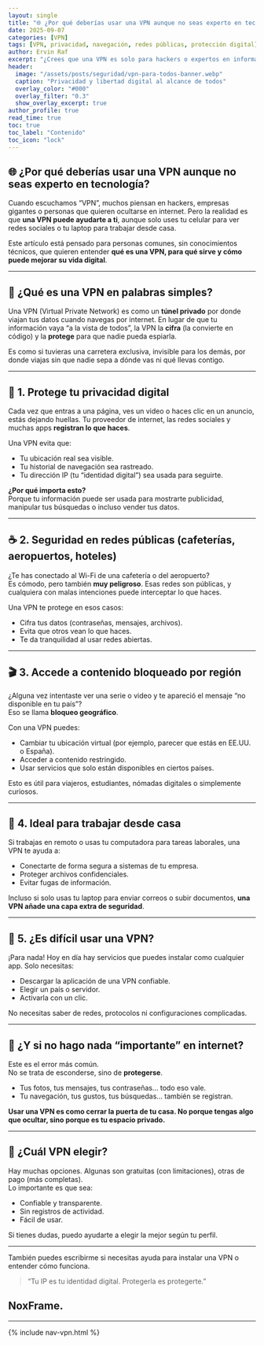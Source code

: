 ```yaml
---
layout: single
title: "🌐 ¿Por qué deberías usar una VPN aunque no seas experto en tecnología?"
date: 2025-09-07
categories: [VPN]
tags: [VPN, privacidad, navegación, redes públicas, protección digital]
author: Ervin Raf
excerpt: "¿Crees que una VPN es solo para hackers o expertos en informática? Nada más lejos de la realidad. Aquí te explico, de forma sencilla, por qué tú también deberías usar una VPN."
header:
  image: "/assets/posts/seguridad/vpn-para-todos-banner.webp"
  caption: "Privacidad y libertad digital al alcance de todos"
  overlay_color: "#000"
  overlay_filter: "0.3"
  show_overlay_excerpt: true
author_profile: true
read_time: true
toc: true
toc_label: "Contenido"
toc_icon: "lock"
---
```


## 🌐 ¿Por qué deberías usar una VPN aunque no seas experto en tecnología?

Cuando escuchamos “VPN”, muchos piensan en hackers, empresas gigantes o personas que quieren ocultarse en internet. Pero la realidad es que **una VPN puede ayudarte a ti**, aunque solo uses tu celular para ver redes sociales o tu laptop para trabajar desde casa.

Este artículo está pensado para personas comunes, sin conocimientos técnicos, que quieren entender **qué es una VPN, para qué sirve y cómo puede mejorar su vida digital**.

---

## 🧠 ¿Qué es una VPN en palabras simples?

Una VPN (Virtual Private Network) es como un **túnel privado** por donde viajan tus datos cuando navegas por internet. En lugar de que tu información vaya “a la vista de todos”, la VPN la **cifra** (la convierte en código) y la **protege** para que nadie pueda espiarla.

Es como si tuvieras una carretera exclusiva, invisible para los demás, por donde viajas sin que nadie sepa a dónde vas ni qué llevas contigo.

---

## 🔐 1. Protege tu privacidad digital

Cada vez que entras a una página, ves un video o haces clic en un anuncio, estás dejando huellas. Tu proveedor de internet, las redes sociales y muchas apps **registran lo que haces**.

Una VPN evita que:

- Tu ubicación real sea visible.
- Tu historial de navegación sea rastreado.
- Tu dirección IP (tu “identidad digital”) sea usada para seguirte.

**¿Por qué importa esto?**  
Porque tu información puede ser usada para mostrarte publicidad, manipular tus búsquedas o incluso vender tus datos.

---

## ☕ 2. Seguridad en redes públicas (cafeterías, aeropuertos, hoteles)

¿Te has conectado al Wi-Fi de una cafetería o del aeropuerto?  
Es cómodo, pero también **muy peligroso**. Esas redes son públicas, y cualquiera con malas intenciones puede interceptar lo que haces.

Una VPN te protege en esos casos:

- Cifra tus datos (contraseñas, mensajes, archivos).
- Evita que otros vean lo que haces.
- Te da tranquilidad al usar redes abiertas.

---

## 🎬 3. Accede a contenido bloqueado por región

¿Alguna vez intentaste ver una serie o video y te apareció el mensaje “no disponible en tu país”?  
Eso se llama **bloqueo geográfico**.

Con una VPN puedes:

- Cambiar tu ubicación virtual (por ejemplo, parecer que estás en EE.UU. o España).
- Acceder a contenido restringido.
- Usar servicios que solo están disponibles en ciertos países.

Esto es útil para viajeros, estudiantes, nómadas digitales o simplemente curiosos.

---

## 💼 4. Ideal para trabajar desde casa

Si trabajas en remoto o usas tu computadora para tareas laborales, una VPN te ayuda a:

- Conectarte de forma segura a sistemas de tu empresa.
- Proteger archivos confidenciales.
- Evitar fugas de información.

Incluso si solo usas tu laptop para enviar correos o subir documentos, **una VPN añade una capa extra de seguridad**.

---

## 🧩 5. ¿Es difícil usar una VPN?

¡Para nada! Hoy en día hay servicios que puedes instalar como cualquier app. Solo necesitas:

- Descargar la aplicación de una VPN confiable.
- Elegir un país o servidor.
- Activarla con un clic.

No necesitas saber de redes, protocolos ni configuraciones complicadas.

---

## 🧠 ¿Y si no hago nada “importante” en internet?

Este es el error más común.  
No se trata de esconderse, sino de **protegerse**.

- Tus fotos, tus mensajes, tus contraseñas… todo eso vale.  
- Tu navegación, tus gustos, tus búsquedas… también se registran.

**Usar una VPN es como cerrar la puerta de tu casa. No porque tengas algo que ocultar, sino porque es tu espacio privado.**

---

## 📣 ¿Cuál VPN elegir?

Hay muchas opciones. Algunas son gratuitas (con limitaciones), otras de pago (más completas).  
Lo importante es que sea:

- Confiable y transparente.  
- Sin registros de actividad.  
- Fácil de usar.

Si tienes dudas, puedo ayudarte a elegir la mejor según tu perfil.

---

También puedes escribirme si necesitas ayuda para instalar una VPN o entender cómo funciona.

> “Tu IP es tu identidad digital. Protegerla es protegerte.”

NoxFrame.
---

---

{% include nav-vpn.html %}
